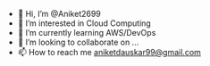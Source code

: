 - 👋 Hi, I’m @Aniket2699
- 👀 I’m interested in Cloud Computing
- 🌱 I’m currently learning AWS/DevOps
- 💞️ I’m looking to collaborate on ...
- 📫 How to reach me aniketdauskar99@gmail.com

<!---
Aniket2699/Aniket2699 is a ✨ special ✨ repository because its `README.md` (this file) appears on your GitHub profile.
You can click the Preview link to take a look at your changes.
--->
